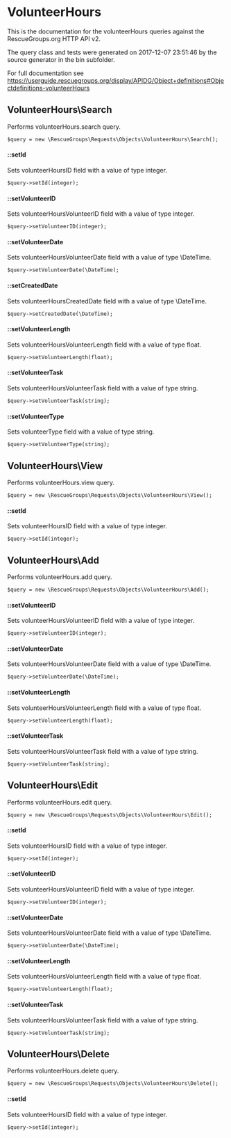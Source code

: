 # VolunteerHours

This is the documentation for the volunteerHours queries against the RescueGroups.org HTTP API v2.

The query class and tests were generated on 2017-12-07 23:51:46 by the source generator in the bin subfolder.

For full documentation see https://userguide.rescuegroups.org/display/APIDG/Object+definitions#Objectdefinitions-volunteerHours

## VolunteerHours\Search

Performs volunteerHours.search query.

    $query = new \RescueGroups\Requests\Objects\VolunteerHours\Search();

#### ::setId

Sets volunteerHoursID field with a value of type integer.

    $query->setId(integer);

#### ::setVolunteerID

Sets volunteerHoursVolunteerID field with a value of type integer.

    $query->setVolunteerID(integer);

#### ::setVolunteerDate

Sets volunteerHoursVolunteerDate field with a value of type \DateTime.

    $query->setVolunteerDate(\DateTime);

#### ::setCreatedDate

Sets volunteerHoursCreatedDate field with a value of type \DateTime.

    $query->setCreatedDate(\DateTime);

#### ::setVolunteerLength

Sets volunteerHoursVolunteerLength field with a value of type float.

    $query->setVolunteerLength(float);

#### ::setVolunteerTask

Sets volunteerHoursVolunteerTask field with a value of type string.

    $query->setVolunteerTask(string);

#### ::setVolunteerType

Sets volunteerType field with a value of type string.

    $query->setVolunteerType(string);



## VolunteerHours\View

Performs volunteerHours.view query.

    $query = new \RescueGroups\Requests\Objects\VolunteerHours\View();

#### ::setId

Sets volunteerHoursID field with a value of type integer.

    $query->setId(integer);



## VolunteerHours\Add

Performs volunteerHours.add query.

    $query = new \RescueGroups\Requests\Objects\VolunteerHours\Add();

#### ::setVolunteerID

Sets volunteerHoursVolunteerID field with a value of type integer.

    $query->setVolunteerID(integer);

#### ::setVolunteerDate

Sets volunteerHoursVolunteerDate field with a value of type \DateTime.

    $query->setVolunteerDate(\DateTime);

#### ::setVolunteerLength

Sets volunteerHoursVolunteerLength field with a value of type float.

    $query->setVolunteerLength(float);

#### ::setVolunteerTask

Sets volunteerHoursVolunteerTask field with a value of type string.

    $query->setVolunteerTask(string);



## VolunteerHours\Edit

Performs volunteerHours.edit query.

    $query = new \RescueGroups\Requests\Objects\VolunteerHours\Edit();

#### ::setId

Sets volunteerHoursID field with a value of type integer.

    $query->setId(integer);

#### ::setVolunteerID

Sets volunteerHoursVolunteerID field with a value of type integer.

    $query->setVolunteerID(integer);

#### ::setVolunteerDate

Sets volunteerHoursVolunteerDate field with a value of type \DateTime.

    $query->setVolunteerDate(\DateTime);

#### ::setVolunteerLength

Sets volunteerHoursVolunteerLength field with a value of type float.

    $query->setVolunteerLength(float);

#### ::setVolunteerTask

Sets volunteerHoursVolunteerTask field with a value of type string.

    $query->setVolunteerTask(string);



## VolunteerHours\Delete

Performs volunteerHours.delete query.

    $query = new \RescueGroups\Requests\Objects\VolunteerHours\Delete();

#### ::setId

Sets volunteerHoursID field with a value of type integer.

    $query->setId(integer);





